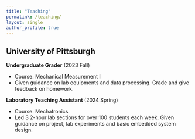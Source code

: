 ```yaml
---
title: "Teaching"
permalink: /teaching/
layout: single
author_profile: true
---
```


## University of Pittsburgh
**Undergraduate Grader** (2023 Fall)
- Course: Mechanical Measurement I
- Given guidance on lab equipments and data processing. Grade and give feedback on homework.

**Laboratory Teaching Assistant** (2024 Spring)
- Course: Mechatronics
- Led 3 2-hour lab sections for over 100 students each week. Given guidance on project, lab experiments and basic embedded system design.
